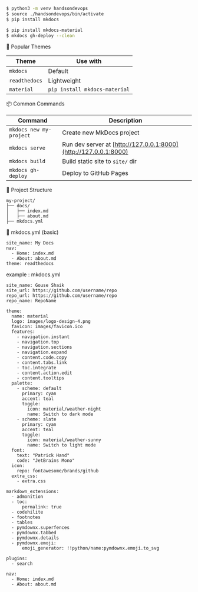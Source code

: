 ```bash
$ python3 -m venv handsondevops
$ source ./handsondevops/bin/activate
$ pip install mkdocs

$ pip install mkdocs-material
$ mkdocs gh-deploy --clean
```

🧩 Popular Themes

|Theme|Use with|
|---|---|
|`mkdocs`|Default|
|`readthedocs`|Lightweight|
|`material`|`pip install mkdocs-material`|

📦 Common Commands

|Command|Description|
|---|---|
|`mkdocs new my-project`|Create new MkDocs project|
|`mkdocs serve`|Run dev server at [http://127.0.0.1:8000](http://127.0.0.1:8000)|
|`mkdocs build`|Build static site to `site/` dir|
|`mkdocs gh-deploy`|Deploy to GitHub Pages|
📁 Project Structure
```
my-project/
├── docs/
│   ├── index.md
│   ├── about.md
├── mkdocs.yml
```

📄 mkdocs.yml (basic)
```
site_name: My Docs
nav:
  - Home: index.md
  - About: about.md
theme: readthedocs
```

example :  mkdocs.yml 
```
site_name: Gouse Shaik  
site_url: https://github.com/username/repo  
repo_url: https://github.com/username/repo 
repo_name: RepoName  
  
theme:  
  name: material  
  logo: images/logo-design-4.png  
  favicon: images/favicon.ico  
  features:  
    - navigation.instant  
    - navigation.top  
    - navigation.sections  
    - navigation.expand  
    - content.code.copy  
    - content.tabs.link  
    - toc.integrate  
    - content.action.edit  
    - content.tooltips  
  palette:  
    - scheme: default  
      primary: cyan  
      accent: teal  
      toggle:  
        icon: material/weather-night  
        name: Switch to dark mode  
    - scheme: slate  
      primary: cyan  
      accent: teal  
      toggle:  
        icon: material/weather-sunny  
        name: Switch to light mode  
  font:  
    text: "Patrick Hand"  
    code: "JetBrains Mono"  
  icon:  
    repo: fontawesome/brands/github  
  extra_css:  
    - extra.css  
  
markdown_extensions:  
  - admonition  
  - toc:  
      permalink: true  
  - codehilite  
  - footnotes  
  - tables  
  - pymdownx.superfences  
  - pymdownx.tabbed  
  - pymdownx.details  
  - pymdownx.emoji:  
      emoji_generator: !!python/name:pymdownx.emoji.to_svg  
  
plugins:  
  - search  
  
nav:  
  - Home: index.md  
  - About: about.md
```